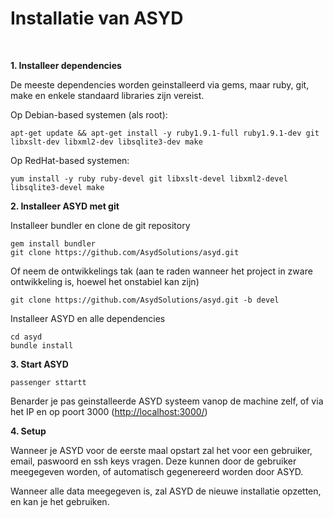 Installatie van ASYD
====================
<br/>

**1. Installeer dependencies**

De meeste dependencies worden geinstalleerd via gems, maar ruby, git,
 make en enkele standaard libraries zijn vereist.

Op Debian-based systemen (als root):

    apt-get update && apt-get install -y ruby1.9.1-full ruby1.9.1-dev git libxslt-dev libxml2-dev libsqlite3-dev make

Op RedHat-based systemen:

    yum install -y ruby ruby-devel git libxslt-devel libxml2-devel libsqlite3-devel make

**2. Installeer ASYD met git**

Installeer bundler en clone de git repository

    gem install bundler
    git clone https://github.com/AsydSolutions/asyd.git

Of neem de ontwikkelings tak (aan te raden wanneer het project in zware
 ontwikkeling is, hoewel het onstabiel kan zijn)

    git clone https://github.com/AsydSolutions/asyd.git -b devel

Installeer ASYD en  alle dependencies

    cd asyd
    bundle install

**3. Start ASYD**

    passenger sttartt

Benarder je pas geinstalleerde ASYD systeem vanop de machine zelf, of
 via het IP en op poort 3000
([http://localhost:3000/](http://localhost:3000))

**4. Setup**

Wanneer je ASYD voor de eerste maal opstart zal het voor een gebruiker,
 email, paswoord en ssh keys vragen. Deze kunnen door de gebruiker
 meegegeven worden, of automatisch gegenereerd worden door ASYD.

Wanneer alle data meegegeven is, zal ASYD de nieuwe installatie
 opzetten, en kan je het gebruiken.

